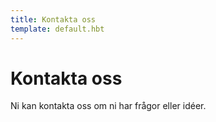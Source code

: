 ```yaml
---
title: Kontakta oss
template: default.hbt
---
```

Kontakta oss
========
Ni kan kontakta oss om ni har frågor eller idéer.